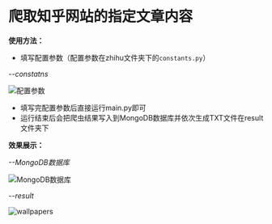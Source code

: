 爬取知乎网站的指定文章内容
===
**使用方法：**
* 填写配置参数（配置参数在zhihu文件夹下的`constants.py`）

*--constatns*

![配置参数](https://github.com/pipipp/python_spider/blob/master/trunk/python_scripts/spiders/scrapy_crawler/cralwer_projects/zhihu/images/config.PNG)

* 填写完配置参数后直接运行main.py即可
* 运行结束后会把爬虫结果写入到MongoDB数据库并依次生成TXT文件在result文件夹下

**效果展示：**

*--MongoDB数据库*

![MongoDB数据库](https://github.com/pipipp/python_spider/blob/master/trunk/python_scripts/spiders/scrapy_crawler/cralwer_projects/zhihu/images/zhihu_MongoDB.PNG)

*--result*

![wallpapers](https://github.com/pipipp/python_spider/blob/master/trunk/python_scripts/spiders/scrapy_crawler/cralwer_projects/zhihu/images/zhihu_folder.PNG)
